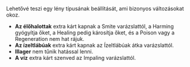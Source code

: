 Lehetővé teszi egy lény típusának beállítását, ami bizonyos változásokat okoz.
* **Az élőhalottak** extra kárt kapnak a Smite varázslattól, a Harming gyógyítja őket, a Healing pedig károsítja őket, és a Poison vagy a Regeneration nem hat rájuk.
* **Az ízeltlábúak** extra kárt kapnak az Ízeltlábúak átka varázslattól.
* **Illager** nem tűnik hatással lenni.
* **A víz** extra kárt szenved az Impaling varázslattól. 